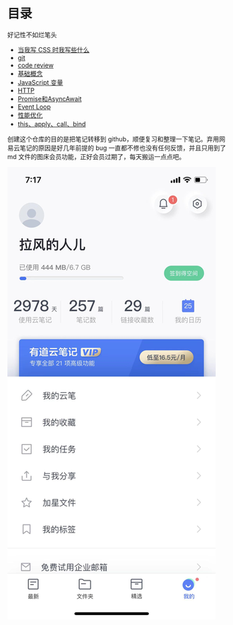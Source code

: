 # 目录

好记性不如烂笔头

- [当我写 CSS 时我写些什么](./notebook/%E5%BD%93%E6%88%91%E5%86%99%20CSS%20%E6%97%B6%E6%88%91%E5%86%99%E4%BA%9B%E4%BB%80%E4%B9%88/index.md)
- [git](./notebook/git/index.md)
- [code review](./notebook/code_review/index.md)
- [基础概念](./notebook/%E5%9F%BA%E7%A1%80%E6%A6%82%E5%BF%B5/index.md)
- [JavaScript 变量](./notebook/JavaScript%20%E5%8F%98%E9%87%8F/index.md)
- [HTTP](./notebook/HTTP/index.md)
- [Promise和AsyncAwait](./notebook/Promise%E5%92%8CAsyncAwait/index.md)
- [Event Loop](./notebook/EventLoop/index.md)
- [性能优化](./notebook/%E6%80%A7%E8%83%BD%E4%BC%98%E5%8C%96/index.md)
- [this、apply、call、bind](./notebook/this-apply-call-bind/index.md)

创建这个仓库的目的是把笔记转移到 github，顺便复习和整理一下笔记。弃用网易云笔记的原因是好几年前提的 bug 一直都不修也没有任何反馈，并且只用到了 md 文件的图床会员功能，正好会员过期了，每天搬运一点点吧。

![网易有道云笔记统计图](images/%E7%BD%91%E6%98%93%E6%9C%89%E9%81%93%E4%BA%91%E7%AC%94%E8%AE%B0%E7%BB%9F%E8%AE%A1%E5%9B%BE.jpg)